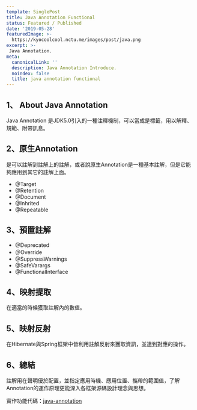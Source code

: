 ```yaml
---
template: SinglePost
title: Java Annotation Functional
status: Featured / Published
date: '2019-05-28'
featuredImage: >-
  https://kyocoolcool.nctu.me/images/post/java.png
excerpt: >-
 Java Annotation.
meta:
  canonicalLink: ''
  description: Java Annotation Introduce.
  noindex: false
  title: java annotation functional
---
```

## 1、 About Java Annotation

Java Annotation 是JDK5.0引入的一種注釋機制，可以當成是標籤，用以解釋、規範、附帶訊息。

## 2、原生Annotation

是可以註解到註解上的註解，或者說原生Annotation是一種基本註解，但是它能夠應用到其它的註解上面。

- @Target
- @Retention
- @Document
- @Inhrited
- @Repeatable

## 3、預置註解

- @Deprecated
- ＠Override
- @SuppressWarnings
- @SafeVarargs
- @FunctionalInterface

## 4、映射提取

在適當的時候獲取註解內的數值。

## 5、映射反射

在Hibernate與Spring框架中皆利用註解反射來獲取資訊，並達到對應的操作。

## 6、總結

註解用在聲明優於配置，並指定應用時機、應用位置、攜帶的範圍值，了解Annotation的運作原理更能深入各框架源碼設計理念與思想。

實作功能代碼：[java-annotation](<https://github.com/kyocoolcool/java-tutorial/tree/master/java-annotation>)
